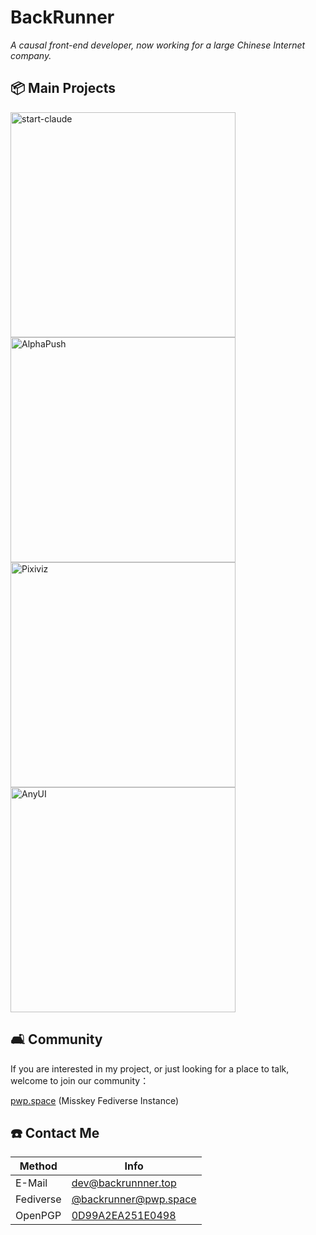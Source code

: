 # BackRunner

_A causal front-end developer, now working for a large Chinese Internet company._

## 📦 Main Projects

<div>
 
 [<img src="https://github-readme-stats.vercel.app/api/pin/?username=backrunner&repo=start-claude&theme=dark" width="360" alt="start-claude">](https://github.com/backrunner/start-claude) [<img src="https://github-readme-stats.vercel.app/api/pin/?username=alkinum&repo=alphapush&theme=dark" width="360" alt="AlphaPush">](https://github.com/alkinum/alphapush) [<img src="https://github-readme-stats.vercel.app/api/pin/?username=pwp-app&repo=pixiviz&theme=dark" width="360" alt="Pixiviz">](https://github.com/pwp-app/pixiviz)  [<img src="https://github-readme-stats.vercel.app/api/pin/?username=any-design&repo=anyui&theme=dark" width="360" alt="AnyUI">](https://github.com/any-design/anyui)

</div>

## 🛋️ Community

If you are interested in my project, or just looking for a place to talk, welcome to join our community：

[pwp.space](https://pwp.space) (Misskey Fediverse Instance)

## ☎️ Contact Me

| Method | Info |
| ------ | ---- |
| E-Mail | [dev@backrunnner.top](mailto:dev@backrunner.top) |
| Fediverse | [@backrunner@pwp.space](https://pwp.space/@backrunner) |
| OpenPGP | [0D99A2EA251E0498](https://keyserver.ubuntu.com/pks/lookup?search=0D99A2EA251E0498&fingerprint=on&op=index) |
